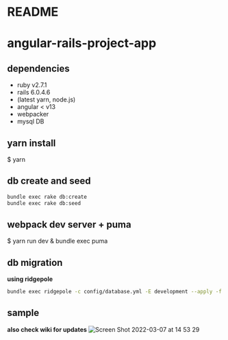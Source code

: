 # README

# angular-rails-project-app
## dependencies
- ruby v2.7.1  
- rails 6.0.4.6  
- (latest yarn, node.js)  
- angular < v13
- webpacker
- mysql DB

## yarn install
$ yarn

## db create and seed
```bash
bundle exec rake db:create
bundle exec rake db:seed
```

## webpack dev server + puma
$ yarn run dev & bundle exec puma

## db migration
**using ridgepole**
```bash
bundle exec ridgepole -c config/database.yml -E development --apply -f db/Schemafile
```

## sample
**also check wiki for updates**
![Screen Shot 2022-03-07 at 14 53 29](https://user-images.githubusercontent.com/48423778/156976062-25fef772-02db-42cf-9d07-5e81223dad86.png)
